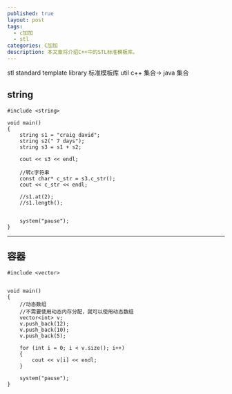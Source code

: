 ```yaml
---
published: true
layout: post
tags:
  - c加加
  - stl
categories: C加加
description: 本文章将介绍C++中的STL标准模板库。
---
```


stl standard template library 标准模板库
util
c++ 集合-> java 集合
## string

    #include <string>

```
void main()
{
	string s1 = "craig david";
	string s2(" 7 days");
	string s3 = s1 + s2;

	cout << s3 << endl;
	
	//转c字符串
	const char* c_str = s3.c_str();
	cout << c_str << endl;

	//s1.at(2);
	//s1.length();


	system("pause");
}
```
---
## 容器

    #include <vector>

```

void main()
{
	//动态数组
	//不需要使用动态内存分配，就可以使用动态数组
	vector<int> v;
	v.push_back(12);
	v.push_back(10);
	v.push_back(5);

	for (int i = 0; i < v.size(); i++)
	{
		cout << v[i] << endl;
	}

	system("pause");
}

```
